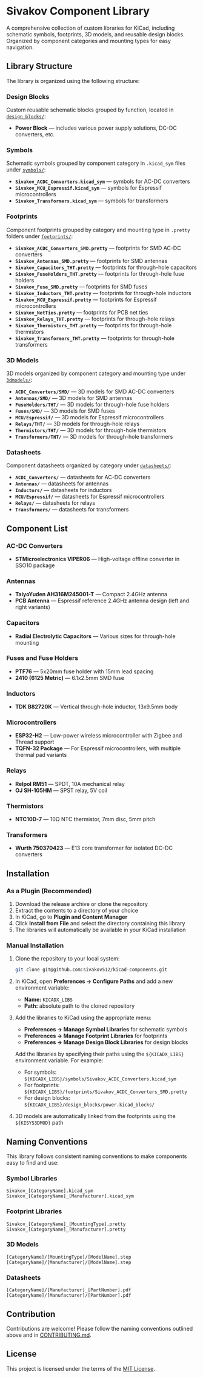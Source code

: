 # Sivakov Component Library

A comprehensive collection of custom libraries for KiCad, including schematic symbols, footprints, 3D models, and reusable design blocks. Organized by component categories and mounting types for easy navigation.

## Library Structure

The library is organized using the following structure:

### Design Blocks
Custom reusable schematic blocks grouped by function, located in [`design_blocks/`](design_blocks):

- **Power Block** — includes various power supply solutions, DC-DC converters, etc.

### Symbols
Schematic symbols grouped by component category in `.kicad_sym` files under [`symbols/`](symbols):

- **`Sivakov_ACDC_Converters.kicad_sym`** — symbols for AC-DC converters
- **`Sivakov_MCU_Espressif.kicad_sym`** — symbols for Espressif microcontrollers
- **`Sivakov_Transformers.kicad_sym`** — symbols for transformers

### Footprints
Component footprints grouped by category and mounting type in `.pretty` folders under [`footprints/`](footprints):

- **`Sivakov_ACDC_Converters_SMD.pretty`** — footprints for SMD AC-DC converters
- **`Sivakov_Antennas_SMD.pretty`** — footprints for SMD antennas
- **`Sivakov_Capacitors_THT.pretty`** — footprints for through-hole capacitors
- **`Sivakov_FuseHolders_THT.pretty`** — footprints for through-hole fuse holders
- **`Sivakov_Fuse_SMD.pretty`** — footprints for SMD fuses
- **`Sivakov_Inductors_THT.pretty`** — footprints for through-hole inductors
- **`Sivakov_MCU_Espressif.pretty`** — footprints for Espressif microcontrollers
- **`Sivakov_NetTies.pretty`** — footprints for PCB net ties
- **`Sivakov_Relays_THT.pretty`** — footprints for through-hole relays
- **`Sivakov_Thermistors_THT.pretty`** — footprints for through-hole thermistors
- **`Sivakov_Transformers_THT.pretty`** — footprints for through-hole transformers

### 3D Models
3D models organized by component category and mounting type under [`3dmodels/`](3dmodels):

- **`ACDC_Converters/SMD/`** — 3D models for SMD AC-DC converters
- **`Antennas/SMD/`** — 3D models for SMD antennas
- **`FuseHolders/THT/`** — 3D models for through-hole fuse holders
- **`Fuses/SMD/`** — 3D models for SMD fuses
- **`MCU/Espressif/`** — 3D models for Espressif microcontrollers
- **`Relays/THT/`** — 3D models for through-hole relays
- **`Thermistors/THT/`** — 3D models for through-hole thermistors
- **`Transformers/THT/`** — 3D models for through-hole transformers

### Datasheets
Component datasheets organized by category under [`datasheets/`](datasheets):

- **`ACDC_Converters/`** — datasheets for AC-DC converters
- **`Antennas/`** — datasheets for antennas
- **`Inductors/`** — datasheets for inductors
- **`MCU/Espressif/`** — datasheets for Espressif microcontrollers
- **`Relays/`** — datasheets for relays
- **`Transformers/`** — datasheets for transformers

## Component List

### AC-DC Converters
- **STMicroelectronics VIPER06** — High-voltage offline converter in SSO10 package

### Antennas
- **TaiyoYuden AH316M245001-T** — Compact 2.4GHz antenna
- **PCB Antenna** — Espressif reference 2.4GHz antenna design (left and right variants)

### Capacitors
- **Radial Electrolytic Capacitors** — Various sizes for through-hole mounting

### Fuses and Fuse Holders
- **PTF76** — 5x20mm fuse holder with 15mm lead spacing
- **2410 (6125 Metric)** — 6.1x2.5mm SMD fuse

### Inductors
- **TDK B82720K** — Vertical through-hole inductor, 13x9.5mm body

### Microcontrollers
- **ESP32-H2** — Low-power wireless microcontroller with Zigbee and Thread support
- **TQFN-32 Package** — For Espressif microcontrollers, with multiple thermal pad variants

### Relays
- **Relpol RM51** — SPDT, 10A mechanical relay
- **OJ SH-105HM** — SPST relay, 5V coil

### Thermistors
- **NTC10D-7** — 10Ω NTC thermistor, 7mm disc, 5mm pitch

### Transformers
- **Wurth 750370423** — E13 core transformer for isolated DC-DC converters

## Installation

### As a Plugin (Recommended)
1. Download the release archive or clone the repository
2. Extract the contents to a directory of your choice
3. In KiCad, go to **Plugin and Content Manager**
4. Click **Install from File** and select the directory containing this library
5. The libraries will automatically be available in your KiCad installation

### Manual Installation
1. Clone the repository to your local system:
   ```bash
   git clone git@github.com:sivakov512/kicad-components.git
   ```

2. In KiCad, open **Preferences → Configure Paths** and add a new environment variable:
   - **Name:** `KICADX_LIBS`
   - **Path:** absolute path to the cloned repository

3. Add the libraries to KiCad using the appropriate menu:
   - **Preferences → Manage Symbol Libraries** for schematic symbols
   - **Preferences → Manage Footprint Libraries** for footprints
   - **Preferences → Manage Design Block Libraries** for design blocks

   Add the libraries by specifying their paths using the `${KICADX_LIBS}` environment variable. For example:
   - For symbols: `${KICADX_LIBS}/symbols/Sivakov_ACDC_Converters.kicad_sym`
   - For footprints: `${KICADX_LIBS}/footprints/Sivakov_ACDC_Converters_SMD.pretty`
   - For design blocks: `${KICADX_LIBS}/design_blocks/power.kicad_blocks/`

4. 3D models are automatically linked from the footprints using the `${KISYS3DMOD}` path

## Naming Conventions

This library follows consistent naming conventions to make components easy to find and use:

### Symbol Libraries
```
Sivakov_[CategoryName].kicad_sym
Sivakov_[CategoryName]_[Manufacturer].kicad_sym
```

### Footprint Libraries
```
Sivakov_[CategoryName]_[MountingType].pretty
Sivakov_[CategoryName]_[Manufacturer].pretty
```

### 3D Models
```
[CategoryName]/[MountingType]/[ModelName].step
[CategoryName]/[Manufacturer]/[ModelName].step
```

### Datasheets
```
[CategoryName]/[Manufacturer]_[PartNumber].pdf
[CategoryName]/[Manufacturer]/[PartNumber].pdf
```

## Contribution

Contributions are welcome! Please follow the naming conventions outlined above and in [CONTRIBUTING.md](./CONTRIBUTING.md).

## License

This project is licensed under the terms of the [MIT License](./LICENSE).

